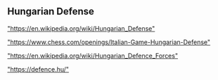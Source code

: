<h2>Hungarian Defense</h2>
<p><a href="https://en.wikipedia.org/wiki/Hungarian_Defense">"https://en.wikipedia.org/wiki/Hungarian_Defense"</a></p>

<p><a href="https://www.chess.com/openings/Italian-Game-Hungarian-Defense">"https://www.chess.com/openings/Italian-Game-Hungarian-Defense"</a></p>

<p><a href="https://en.wikipedia.org/wiki/Hungarian_Defence_Forces">"https://en.wikipedia.org/wiki/Hungarian_Defence_Forces"</a></p>

<p><a href="https://defence.hu/">"https://defence.hu/"</a></p>


